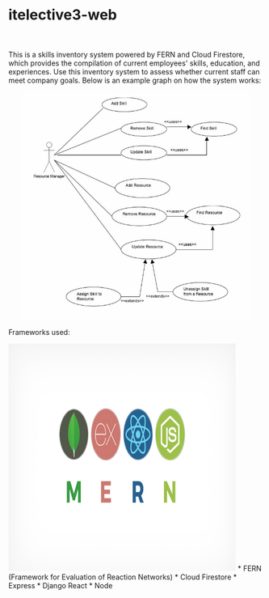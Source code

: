 # itelective3-web

</br></br>
This is a skills inventory system powered by FERN and Cloud Firestore, which provides the compilation of current employees' skills, education, and experiences. Use this inventory system to assess whether current staff can meet company goals. Below is an example graph on how the system works:
<p align="center">
  <img src="skills inventory.jpg" data-canonical-src="https://gyazo.com/eb5c5741b6a9a16c692170a41a49c858.png" width="450" height="450" />
</p>


Frameworks used:

<img src="Mern.jpeg" data-canonical-src="https://gyazo.com/eb5c5741b6a9a16c692170a41a49c858.png" width="450" height="450" />
* FERN (Framework for Evaluation of Reaction Networks)
* Cloud Firestore
* Express
* Django React
* Node
